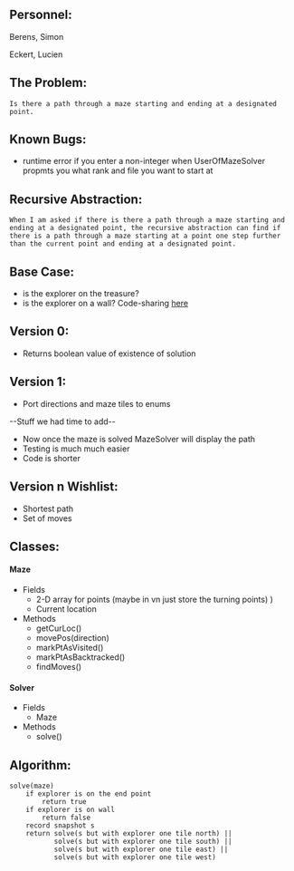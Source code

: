 ## Personnel:
  Berens, Simon
  
  Eckert, Lucien

## The Problem: 
	Is there a path through a maze starting and ending at a designated point.
	
## Known Bugs:
  * runtime error if you enter a non-integer when UserOfMazeSolver propmts you what rank and file you want to start at

## Recursive Abstraction: 
	When I am asked if there is there a path through a maze starting and ending at a designated point, the recursive abstraction can find if there is a path through a maze starting at a point one step further than the current point and ending at a designated point.

## Base Case:
  * is the explorer on the treasure?
  * is the explorer on a wall?
Code-sharing  [here](https://codeshare.io/GqlWpj)

## Version 0:
  * Returns boolean value of existence of solution

## Version 1:
  * Port directions and maze tiles to enums
  
  --Stuff we had time to add--
  
  * Now once the maze is solved MazeSolver will display the path
  * Testing is much much easier
  * Code is shorter

## Version n Wishlist:
  * Shortest path
  * Set of moves

## Classes:
#### Maze 
* Fields
  * 2-D array for points (maybe in vn just store the turning points) )
  * Current location
* Methods
  * getCurLoc()
  * movePos(direction)
  * markPtAsVisited()
  * markPtAsBacktracked()
  * findMoves()

#### Solver
 * Fields
   * Maze
 * Methods
   * solve()
## Algorithm:
	solve(maze)
		if explorer is on the end point
			return true
		if explorer is on wall
			return false
		record snapshot s
		return solve(s but with explorer one tile north) ||
		       solve(s but with explorer one tile south) ||
		       solve(s but with explorer one tile east) || 
		       solve(s but with explorer one tile west)

